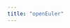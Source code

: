 ```yaml
---
title: "openEuler"
---
```

<script setup lang="ts">
  import TheHome from "@/views/home/TheHome.vue"
</script>

<TheHome />
